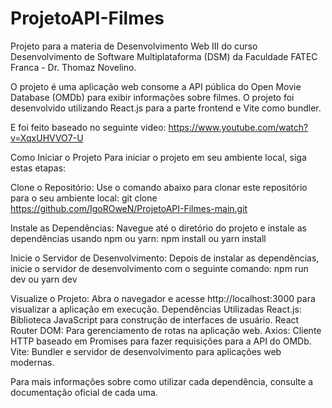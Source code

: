 # ProjetoAPI-Filmes
Projeto para a materia de Desenvolvimento Web III do curso Desenvolvimento de Software Multiplataforma (DSM) da Faculdade FATEC Franca - Dr. Thomaz Novelino.

O projeto é uma aplicação web consome a API pública do Open Movie Database (OMDb) para exibir informações sobre filmes. O projeto foi desenvolvido utilizando React.js para a parte frontend e Vite como bundler.

E foi feito baseado no seguinte video: https://www.youtube.com/watch?v=XqxUHVVO7-U

Como Iniciar o Projeto
Para iniciar o projeto em seu ambiente local, siga estas etapas:

Clone o Repositório: Use o comando abaixo para clonar este repositório para o seu ambiente local:
   git clone https://github.com/IgoROweN/ProjetoAPI-Filmes-main.git

Instale as Dependências: Navegue até o diretório do projeto e instale as dependências usando npm ou yarn:
   npm install
   ou
   yarn install

Inicie o Servidor de Desenvolvimento: Depois de instalar as dependências, inicie o servidor de desenvolvimento com o seguinte comando:
   npm run dev
   ou
   yarn dev

Visualize o Projeto: Abra o navegador e acesse http://localhost:3000 para visualizar a aplicação em execução.
Dependências Utilizadas
React.js: Biblioteca JavaScript para construção de interfaces de usuário.
React Router DOM: Para gerenciamento de rotas na aplicação web.
Axios: Cliente HTTP baseado em Promises para fazer requisições para a API do OMDb.
Vite: Bundler e servidor de desenvolvimento para aplicações web modernas.

Para mais informações sobre como utilizar cada dependência, consulte a documentação oficial de cada uma.


